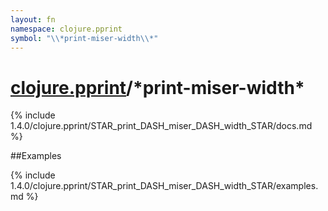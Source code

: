 ```yaml
---
layout: fn
namespace: clojure.pprint
symbol: "\\*print-miser-width\\*"
---
```


# [clojure.pprint](../)/\*print-miser-width\*

{% include 1.4.0/clojure.pprint/STAR_print_DASH_miser_DASH_width_STAR/docs.md %}

##Examples

{% include 1.4.0/clojure.pprint/STAR_print_DASH_miser_DASH_width_STAR/examples.md %}

